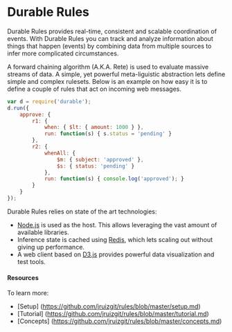 Durable Rules
=====
Durable Rules provides real-time, consistent and scalable coordination of events. With Durable Rules you can track and analyze information about things that happen (events) by combining data from multiple sources to infer more complicated circumstances.  

A forward chaining algorithm (A.K.A. Rete) is used to evaluate massive streams of data. A simple, yet powerful meta-liguistic abstraction lets define simple and complex rulesets. Below is an example on how easy it is to define a couple of rules that act on incoming web messages.  

```javascript
var d = require('durable');
d.run({
    approve: {
        r1: {
            when: { $lt: { amount: 1000 } },
            run: function(s) { s.status = 'pending' }
        },
        r2: {
            whenAll: {
                $m: { subject: 'approved' },
                $s: { status: 'pending' } 
            },
            run: function(s) { console.log('approved'); }
        }
    }
}); 
```

Durable Rules relies on state of the art technologies:  

* [Node.js](http://www.nodejs.org) is used as the host. This allows leveraging the vast amount of available libraries.
* Inference state is cached using [Redis](http://www.redis.io), which lets scaling out without giving up performance.
* A web client based on [D3.js](http://www.d3js.org) provides powerful data visualization and test tools.

#### Resources  
To learn more:
* [Setup] (https://github.com/jruizgit/rules/blob/master/setup.md)
* [Tutorial] (https://github.com/jruizgit/rules/blob/master/tutorial.md)
* [Concepts] (https://github.com/jruizgit/rules/blob/master/concepts.md)
